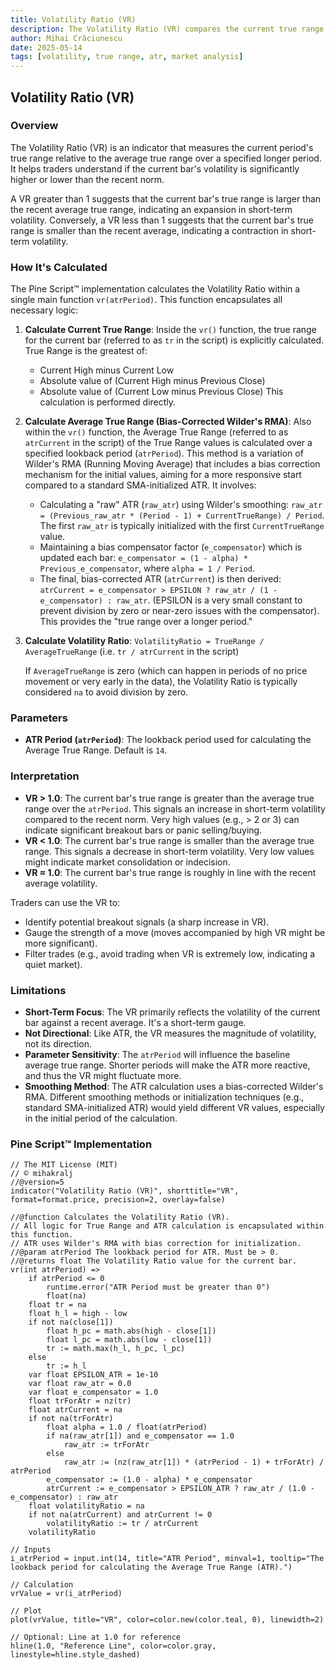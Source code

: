 ```yaml
---
title: Volatility Ratio (VR)
description: The Volatility Ratio (VR) compares the current true range to the average true range over a longer period, indicating short-term volatility relative to recent norms.
author: Mihai Crăciunescu
date: 2025-05-14
tags: [volatility, true range, atr, market analysis]
---
```


## Volatility Ratio (VR)

### Overview

The Volatility Ratio (VR) is an indicator that measures the current period's true range relative to the average true range over a specified longer period. It helps traders understand if the current bar's volatility is significantly higher or lower than the recent norm.

A VR greater than 1 suggests that the current bar's true range is larger than the recent average true range, indicating an expansion in short-term volatility. Conversely, a VR less than 1 suggests that the current bar's true range is smaller than the recent average, indicating a contraction in short-term volatility.

### How It's Calculated

The Pine Script™ implementation calculates the Volatility Ratio within a single main function `vr(atrPeriod)`. This function encapsulates all necessary logic:

1.  **Calculate Current True Range**: Inside the `vr()` function, the true range for the current bar (referred to as `tr` in the script) is explicitly calculated. True Range is the greatest of:
    *   Current High minus Current Low
    *   Absolute value of (Current High minus Previous Close)
    *   Absolute value of (Current Low minus Previous Close)
    This calculation is performed directly.

2.  **Calculate Average True Range (Bias-Corrected Wilder's RMA)**: Also within the `vr()` function, the Average True Range (referred to as `atrCurrent` in the script) of the True Range values is calculated over a specified lookback period (`atrPeriod`). This method is a variation of Wilder's RMA (Running Moving Average) that includes a bias correction mechanism for the initial values, aiming for a more responsive start compared to a standard SMA-initialized ATR. It involves:
    *   Calculating a "raw" ATR (`raw_atr`) using Wilder's smoothing:
        `raw_atr = (Previous_raw_atr * (Period - 1) + CurrentTrueRange) / Period`. The first `raw_atr` is typically initialized with the first `CurrentTrueRange` value.
    *   Maintaining a bias compensator factor (`e_compensator`) which is updated each bar:
        `e_compensator = (1 - alpha) * Previous_e_compensator`, where `alpha = 1 / Period`.
    *   The final, bias-corrected ATR (`atrCurrent`) is then derived:
        `atrCurrent = e_compensator > EPSILON ? raw_atr / (1 - e_compensator) : raw_atr`.
        (EPSILON is a very small constant to prevent division by zero or near-zero issues with the compensator).
    This provides the "true range over a longer period."

3.  **Calculate Volatility Ratio**:
    `VolatilityRatio = TrueRange / AverageTrueRange` (i.e. `tr / atrCurrent` in the script)

    If `AverageTrueRange` is zero (which can happen in periods of no price movement or very early in the data), the Volatility Ratio is typically considered `na` to avoid division by zero.

### Parameters

*   **ATR Period (`atrPeriod`)**: The lookback period used for calculating the Average True Range. Default is `14`.

### Interpretation

*   **VR > 1.0**: The current bar's true range is greater than the average true range over the `atrPeriod`. This signals an increase in short-term volatility compared to the recent norm. Very high values (e.g., > 2 or 3) can indicate significant breakout bars or panic selling/buying.
*   **VR < 1.0**: The current bar's true range is smaller than the average true range. This signals a decrease in short-term volatility. Very low values might indicate market consolidation or indecision.
*   **VR ≈ 1.0**: The current bar's true range is roughly in line with the recent average volatility.

Traders can use the VR to:
*   Identify potential breakout signals (a sharp increase in VR).
*   Gauge the strength of a move (moves accompanied by high VR might be more significant).
*   Filter trades (e.g., avoid trading when VR is extremely low, indicating a quiet market).

### Limitations

*   **Short-Term Focus**: The VR primarily reflects the volatility of the current bar against a recent average. It's a short-term gauge.
*   **Not Directional**: Like ATR, the VR measures the magnitude of volatility, not its direction.
*   **Parameter Sensitivity**: The `atrPeriod` will influence the baseline average true range. Shorter periods will make the ATR more reactive, and thus the VR might fluctuate more.
*   **Smoothing Method**: The ATR calculation uses a bias-corrected Wilder's RMA. Different smoothing methods or initialization techniques (e.g., standard SMA-initialized ATR) would yield different VR values, especially in the initial period of the calculation.

### Pine Script™ Implementation

```pinescript
// The MIT License (MIT)
// © mihakralj
//@version=5
indicator("Volatility Ratio (VR)", shorttitle="VR", format=format.price, precision=2, overlay=false)

//@function Calculates the Volatility Ratio (VR).
// All logic for True Range and ATR calculation is encapsulated within this function.
// ATR uses Wilder's RMA with bias correction for initialization.
//@param atrPeriod The lookback period for ATR. Must be > 0.
//@returns float The Volatility Ratio value for the current bar.
vr(int atrPeriod) =>
    if atrPeriod <= 0
        runtime.error("ATR Period must be greater than 0")
        float(na)
    float tr = na
    float h_l = high - low
    if not na(close[1])
        float h_pc = math.abs(high - close[1])
        float l_pc = math.abs(low - close[1])
        tr := math.max(h_l, h_pc, l_pc)
    else
        tr := h_l
    var float EPSILON_ATR = 1e-10
    var float raw_atr = 0.0
    var float e_compensator = 1.0
    float trForAtr = nz(tr)
    float atrCurrent = na
    if not na(trForAtr)
        float alpha = 1.0 / float(atrPeriod)
        if na(raw_atr[1]) and e_compensator == 1.0
            raw_atr := trForAtr
        else
            raw_atr := (nz(raw_atr[1]) * (atrPeriod - 1) + trForAtr) / atrPeriod
        e_compensator := (1.0 - alpha) * e_compensator
        atrCurrent := e_compensator > EPSILON_ATR ? raw_atr / (1.0 - e_compensator) : raw_atr
    float volatilityRatio = na
    if not na(atrCurrent) and atrCurrent != 0
        volatilityRatio := tr / atrCurrent
    volatilityRatio

// Inputs
i_atrPeriod = input.int(14, title="ATR Period", minval=1, tooltip="The lookback period for calculating the Average True Range (ATR).")

// Calculation
vrValue = vr(i_atrPeriod)

// Plot
plot(vrValue, title="VR", color=color.new(color.teal, 0), linewidth=2)

// Optional: Line at 1.0 for reference
hline(1.0, "Reference Line", color=color.gray, linestyle=hline.style_dashed)
